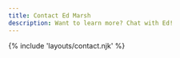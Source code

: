 ```yaml
---
title: Contact Ed Marsh
description: Want to learn more? Chat with Ed!
---
```

{% include 'layouts/contact.njk' %}
